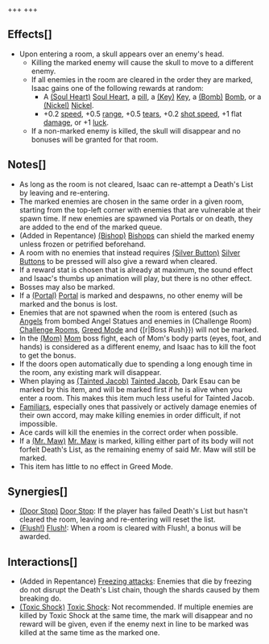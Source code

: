 +++
+++

Effects[]
---------


* Upon entering a room, a skull appears over an enemy's head.
	+ Killing the marked enemy will cause the skull to move to a different enemy.
	+ If all enemies in the room are cleared in the order they are marked, Isaac gains one of the following rewards at random:
		- A [(Soul Heart)](/wiki/Soul_Heart "Soul Heart") [Soul Heart](/wiki/Soul_Heart "Soul Heart"), a [pill](/wiki/Pill "Pill"), a [(Key)](/wiki/Key "Key") [Key](/wiki/Key "Key"), a [(Bomb)](/wiki/Bomb "Bomb") [Bomb](/wiki/Bomb "Bomb"), or a [(Nickel)](/wiki/Nickel "Nickel") [Nickel](/wiki/Nickel "Nickel").
		- +0.2 [speed](/wiki/Speed "Speed"), +0.5 [range](/wiki/Range "Range"), +0.5 [tears](/wiki/Tears "Tears"), +0.2 [shot speed](/wiki/Shot_speed "Shot speed"), +1 flat [damage](/wiki/Damage "Damage"), or +1 [luck](/wiki/Luck "Luck").
	+ If a non-marked enemy is killed, the skull will disappear and no bonuses will be granted for that room.


Notes[]
-------


* As long as the room is not cleared, Isaac can re-attempt a Death's List by leaving and re-entering.
* The marked enemies are chosen in the same order in a given room, starting from the top-left corner with enemies that are vulnerable at their spawn time. If new enemies are spawned via Portals or on death, they are added to the end of the marked queue.
* (Added in Repentance) [(Bishop)](/wiki/Bishop "Bishop") [Bishops](/wiki/Bishop "Bishop") can shield the marked enemy unless frozen or petrified beforehand.
* A room with no enemies that instead requires [(Silver Button)](/wiki/Silver_Button "Silver Button") [Silver Buttons](/wiki/Silver_Button "Silver Button") to be pressed will also give a reward when cleared.
* If a reward stat is chosen that is already at maximum, the sound effect and Isaac's thumbs up animation will play, but there is no other effect.
* Bosses may also be marked.
* If a [(Portal)](/wiki/Portal "Portal") [Portal](/wiki/Portal "Portal") is marked and despawns, no other enemy will be marked and the bonus is lost.
* Enemies that are not spawned when the room is entered (such as [Angels](/wiki/Angel "Angel") from bombed Angel Statues and enemies in (Challenge Room) [Challenge Rooms](/wiki/Challenge_Room "Challenge Room"), [Greed Mode](/wiki/Greed_Mode "Greed Mode") and {[r|Boss Rush}}) will not be marked.
* In the [(Mom)](/wiki/Mom "Mom") [Mom](/wiki/Mom "Mom") boss fight, each of Mom's body parts (eyes, foot, and hands) is considered as a different enemy, and Isaac has to kill the foot to get the bonus.
* If the doors open automatically due to spending a long enough time in the room, any existing mark will disappear.
* When playing as  [(Tainted Jacob)](/wiki/Tainted_Jacob "Tainted Jacob") [Tainted Jacob](/wiki/Tainted_Jacob "Tainted Jacob"), Dark Esau can be marked by this item, and will be marked first if he is alive when you enter a room. This makes this item much less useful for Tainted Jacob.
* [Familiars](/wiki/Familiar "Familiar"), especially ones that passively or actively damage enemies of their own accord, may make killing enemies in order difficult, if not impossible.
* Ace cards will kill the enemies in the correct order when possible.
* If a [(Mr. Maw)](/wiki/Mr._Maw "Mr. Maw") [Mr. Maw](/wiki/Mr._Maw "Mr. Maw") is marked, killing either part of its body will not forfeit Death's List, as the remaining enemy of said Mr. Maw will still be marked.
* This item has little to no effect in Greed Mode.


Synergies[]
-----------


* [(Door Stop)](/wiki/Door_Stop "Door Stop") [Door Stop](/wiki/Door_Stop "Door Stop"): If the player has failed Death's List but hasn't cleared the room, leaving and re-entering will reset the list.
* [(Flush!)](/wiki/Flush! "Flush!") [Flush!](/wiki/Flush! "Flush!"): When a room is cleared with Flush!, a bonus will be awarded.


Interactions[]
--------------


* (Added in Repentance) [Freezing attacks](/wiki/Frozen "Frozen"): Enemies that die by freezing do not disrupt the Death's List chain, though the shards caused by them breaking do.
* [(Toxic Shock)](/wiki/Toxic_Shock "Toxic Shock") [Toxic Shock](/wiki/Toxic_Shock "Toxic Shock"): Not recommended. If multiple enemies are killed by Toxic Shock at the same time, the mark will disappear and no reward will be given, even if the enemy next in line to be marked was killed at the same time as the marked one.


